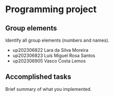 
# Programming project

## Group elements

Identify all group elements (numbers and names).

- up202306822 Lara da Silva Moreira
- up202306823 Luís Miguel Rosa Santos
- up202306905 Vasco Costa Lemos


## Accomplished tasks

Brief summary of what you implemented.


